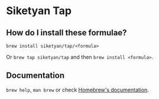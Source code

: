 # Siketyan Tap

## How do I install these formulae?

`brew install siketyan/tap/<formula>`

Or `brew tap siketyan/tap` and then `brew install <formula>`.

## Documentation

`brew help`, `man brew` or check [Homebrew's documentation](https://docs.brew.sh).

